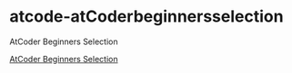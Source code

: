 # atcode-atCoderbeginnersselection
AtCoder Beginners Selection


[AtCoder Beginners Selection](https://atcoder.jp/contests/abs)
